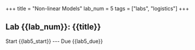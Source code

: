 +++
title = "Non-linear Models"
lab_num = 5
tags = ["labs", "logistics"]
+++

## Lab {{lab_num}}: {{title}}

Start {{lab5_start}} ---
Due {{lab5_due}}
